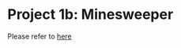 # Project 1b: Minesweeper

Please refer to [here](https://cs50.harvard.edu/ai/projects/1/minesweeper/)